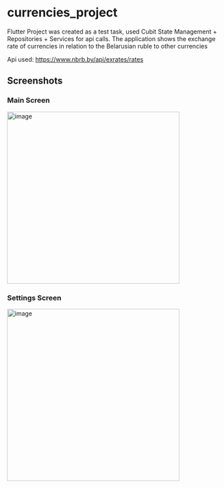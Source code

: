 # currencies_project
Flutter Project was created as a test task, used Cubit State Management + Repositories + Services for api calls.
The application shows the exchange rate of currencies in relation to the Belarusian ruble to other currencies

Api used: https://www.nbrb.by/api/exrates/rates

## Screenshots
### Main Screen
<img width="402" alt="image" src="https://github.com/Diaglyonok/currencies_project/assets/18545029/f7470df7-c48f-4d6b-8949-4b094e2cee7d">

### Settings Screen
<img width="402" alt="image" src="https://github.com/Diaglyonok/currencies_project/assets/18545029/3587e9e9-5941-47a0-8dc2-c751fef3ca3d">



